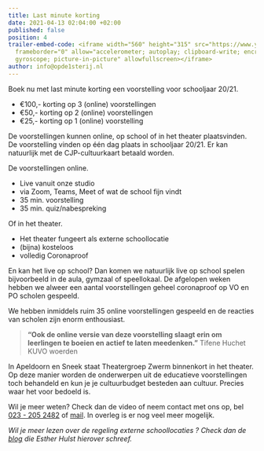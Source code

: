 ```yaml
---
title: Last minute korting
date: 2021-04-13 02:04:00 +02:00
published: false
position: 4
trailer-embed-code: <iframe width="560" height="315" src="https://www.youtube.com/embed/vwLyG9S7488"
  frameborder="0" allow="accelerometer; autoplay; clipboard-write; encrypted-media;
  gyroscope; picture-in-picture" allowfullscreen></iframe>
author: info@opde1sterij.nl
---
```


Boek nu met last minute korting een voorstelling voor schooljaar 20/21.

- €100,- korting op 3 (online) voorstellingen  
- €50,- korting op 2 (online) voorstellingen 
- €25,- korting op 1 (online) voorstelling  

De voorstellingen kunnen online, op school of in het theater plaatsvinden. De voorstelling vinden op één dag plaats in schooljaar 20/21. Er kan natuurlijk met de CJP-cultuurkaart betaald worden.

De voorstellingen online. 
- Live vanuit onze studio
- via Zoom, Teams, Meet of wat de school fijn vindt
- 35 min. voorstelling
- 35 min. quiz/nabespreking

Of in het theater. 
- Het theater fungeert als externe schoollocatie 
- (bijna) kosteloos
- volledig Coronaproof

En kan het live op school? Dan komen we natuurlijk live op school spelen bijvoorbeeld in de aula, gymzaal of speellokaal. De afgelopen weken hebben we alweer een aantal voorstellingen geheel coronaproof op VO en PO scholen gespeeld. 

We hebben inmiddels ruim 35 online voorstellingen gespeeld en de reacties van scholen zijn enorm enthousiast.

>  **“Ook de online versie van deze voorstelling slaagt erin om leerlingen te boeien en actief te laten meedenken.”** Tifene Huchet KUVO woerden

In Apeldoorn en Sneek staat Theatergroep Zwerm binnenkort in het theater. Op deze manier worden de onderwerpen uit de educatieve voorstellingen toch behandeld en kun je je cultuurbudget besteden aan cultuur. Precies waar het voor bedoeld is.

Wil je meer weten? Check dan de video of neem contact met ons op, bel <a href="tel:+31232052482" title="Bel Op de eerste rij">023 - 205 2482</a>  of [mail](mailto:boekingen@opde1sterij.nl). In overleg is er nog veel meer mogelijk.

*Wil je meer lezen over de regeling externe schoollocaties ? Check dan de [blog](https://www.opde1sterij.nl/blog/externe-schoollocatie/) die Esther Hulst hierover schreef.*
